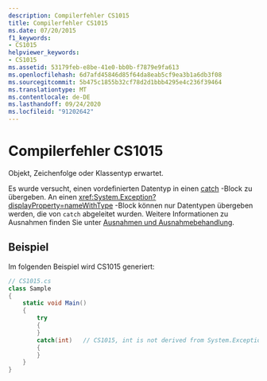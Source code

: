 ```yaml
---
description: Compilerfehler CS1015
title: Compilerfehler CS1015
ms.date: 07/20/2015
f1_keywords:
- CS1015
helpviewer_keywords:
- CS1015
ms.assetid: 53179feb-e8be-41e0-bb0b-f7879e9fa613
ms.openlocfilehash: 6d7afd45846d85f64da8eab5cf9ea3b1a6db3f08
ms.sourcegitcommit: 5b475c1855b32cf78d2d1bbb4295e4c236f39464
ms.translationtype: MT
ms.contentlocale: de-DE
ms.lasthandoff: 09/24/2020
ms.locfileid: "91202642"
---
```

# <a name="compiler-error-cs1015"></a>Compilerfehler CS1015

Objekt, Zeichenfolge oder Klassentyp erwartet.  
  
 Es wurde versucht, einen vordefinierten Datentyp in einen [catch](../language-reference/keywords/try-catch.md) -Block zu übergeben. An einen <xref:System.Exception?displayProperty=nameWithType> -Block können nur Datentypen übergeben werden, die von `catch` abgeleitet wurden. Weitere Informationen zu Ausnahmen finden Sie unter [Ausnahmen und Ausnahmebehandlung](../programming-guide/exceptions/index.md).  
  
## <a name="example"></a>Beispiel  

 Im folgenden Beispiel wird CS1015 generiert:  
  
```csharp  
// CS1015.cs  
class Sample  
{  
    static void Main()  
    {  
        try
        {  
        }  
        catch(int)   // CS1015, int is not derived from System.Exception  
        {  
        }  
    }  
}  
```
